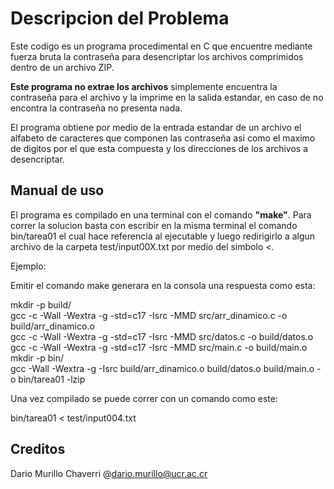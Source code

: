 # Descripcion del Problema

Este codigo es un programa procedimental en C que encuentre mediante fuerza bruta la contraseña para desencriptar los archivos comprimidos dentro de un archivo ZIP.

 **Este programa no extrae los archivos** simplemente encuentra la contraseña para el archivo y la imprime en la salida estandar, en caso de no encontra la contraseña no presenta nada. 

El programa obtiene por medio de la entrada estandar de un archivo el alfabeto de caracteres que componen 
las contraseña asi como el maximo de digitos por el que esta compuesta y los direcciones de los archivos a 
desencriptar.

## Manual de uso 

El programa es compilado en una terminal con el comando **"make"**. Para correr la solucion basta con escribir
en la misma terminal el comando bin/tarea01 el cual hace referencia al ejecutable y luego redirigirlo a algun
archivo de la carpeta test/input00X.txt por medio del simbolo <. 


Ejemplo: <br>

Emitir el comando make generara en la consola una respuesta como esta: <br>

mkdir -p build/ <br>
gcc -c -Wall -Wextra -g -std=c17 -Isrc -MMD src/arr_dinamico.c -o build/arr_dinamico.o <br>
gcc -c -Wall -Wextra -g -std=c17 -Isrc -MMD src/datos.c -o build/datos.o <br>
gcc -c -Wall -Wextra -g -std=c17 -Isrc -MMD src/main.c -o build/main.o <br>
mkdir -p bin/ <br>
gcc -Wall -Wextra -g -Isrc build/arr_dinamico.o build/datos.o build/main.o -o bin/tarea01 -lzip <br>

Una vez compilado se puede correr con un comando como este: <br>

bin/tarea01 < test/input004.txt

## Creditos

Dario Murillo Chaverri @dario.murillo@ucr.ac.cr